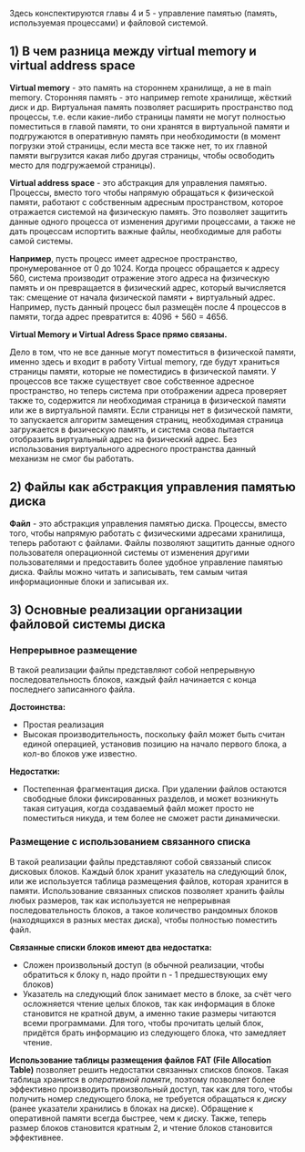 Здесь конспектируются главы 4 и 5 - управление памятью (память, используемая процессами) и файловой системой.

## 1) В чем разница между virtual memory и virtual address space
**Virtual memory** - это память на стороннем хранилище, а не в main memory. Сторонняя память - это например remote хранилище, жёсткий диск и др. Виртуальная память позволяет расширить пространство под процессы, т.е. если какие-либо страницы памяти не могут полностью поместиться в главой памяти, то они хранятся в виртуальной памяти и подгружаются в оперативную память при необходимости (в момент погрузки этой страницы, если места все также нет, то их главной памяти выгрузится какая либо другая страницы, чтобы освободить место для подгружаемой страницы).

**Virtual address space** - это абстракция для управления памятью. Процессы, вместо того чтобы напрямую обращаться к физической памяти, работают с собственным адресным пространством, которое отражается системой на физическую память. Это позволяет защитить данные одного процесса от изменения другими процессами, а также не дать процессам испортить важные файлы, необходимые для работы самой системы.

**Например**, пусть процесс имеет адресное пространство, пронумерованное от 0 до 1024. Когда процесс обращается к адресу 560, система производит отражение этого адреса на физическую память и он превращается в физический адрес, который вычисляется так: смещение от начала физической памяти + виртуальный адрес. Например, пусть данный процесс был размещён после 4 процессов в памяти, тогда адрес превратится в: 4096 + 560 = 4656.

**Virtual Memory и Virtual Adress Space прямо связаны.** 

Дело в том, что не все данные могут поместиться в физической памяти, именно здесь и входит в работу Virtual memory, где будут храниться страницы памяти, которые не поместидись в физической памяти. У процессов все также существует свое собственное адресное пространство, но теперь система при отображении адреса проверяет также то, содержится ли необходимая страница в физической памяти или же в виртуальной памяти. Если страницы нет в физической памяти, то запускается алгоритм замещения страниц, необходимая страница загружается в физическую память, и система снова пытается отобразить виртуальный адрес на физический адрес. Без использования виртуального адресного пространства данный механизм не смог бы работать.

## 2) Файлы как абстракция управления памятью диска
**Файл** - это абстракция управления памятью диска. Процессы, вместо того, чтобы напрямую работать с физическими адресами хранилища, теперь работают с файлами. Файлы позволяют защитить данные одного пользователя операционной системы от изменения другими пользователями и предоставить более удобное управление памятью диска. Файлы можно читать и записывать, тем самым читая информационные блоки и записывая их.

## 3) Основные реализации организации файловой системы диска

### Непрерывное размещение
В такой реализации файлы представляют собой непрерывную последовательность блоков, каждый файл начинается с конца последнего записанного файла.

**Достоинства:**
- Простая реализация
- Высокая производительность, поскольку файл может быть считан единой операцией, установив позицию на начало первого блока, а кол-во блоков уже известно.

**Недостатки:**
- Постепенная фрагментация диска. При удалении файлов остаются свободные блоки фиксированных разделов, и может возникнуть такая ситуация, когда создаваемый файл может просто не поместиться никуда, и тем более не сможет расти динамически.

### Размещение с использованием связанного списка
В такой реализации файлы представляют собой связзаный список дисковых блоков. Каждый блок хранит указатель на следующий блок, или же используется таблица размещения файлов, которая хранится в памяти. Использование связанных списков позволяет хранить файлы любых размеров, так как используется не непрерывная последовательность блоков, а такое количество рандомных блоков (находящихся в разных местах диска), чтобы полностью поместить файл.

**Связанные списки блоков имеют два недостатка:**
- Сложен произвольный доступ (в обычной реализации, чтобы обратиться к блоку n, надо пройти n - 1 предшествующих ему блоков)
- Указатель на следующий блок занимает место в блоке, за счёт чего осложняется чтение целых блоков, так как информация в блоке становится не кратной двум, а именно такие размеры читаются всеми программами. Для того, чтобы прочитать целый блок, придётся брать информацию из следующего блока, что замедляет чтение.

**Использование таблицы размещения файлов**
**FAT (File Allocation Table)** позволяет решить недостатки связанных списков блоков. 
Такая таблица хранится в *оперативной памяти*, поэтому позволяет более эффективно производить произвольный доступ, так как для того, чтобы получить номер следующего блока, не требуется обращаться к *диску* (ранее указатели хранились в блоках на диске). Обращение к оперативной памяти всегда быстрее, чем к диску. Также, теперь размер блоков становится кратным 2, и чтение блоков становится эффективнее. 

